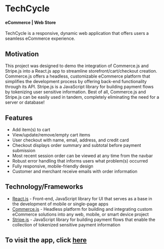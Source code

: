 # TechCycle

#### eCommerce | Web Store

TechCycle is a responsive, dynamic web application that offers users a seamless eCommerce experience.

## Motivation

This project was designed to demo the integration of Commerce.js and Stripe.js into a React.js app to streamline storefront/cart/checkout creation. Commerce.js offers a headless, customizable eCommerce platform that simplifies the development process by offering back-end functionality through its API. Stripe.js is a JavaScript library for building payment flows by tokenizing user sensitive information. Best of all, Commerce.js and Stripe.js can be easily used in tandem, completely eliminating the need for a server or database!

## Features

- Add item(s) to cart
- View/update/remove/empty cart items
- User checkout with name, email, address, and credit card
- Checkout displays order summary and subtotal before payment submission
- Most recent session order can be viewed at any time from the navbar
- Robust error handling that informs users what problem(s) occurred
- Fully responsive, mobile-friendly design
- Customer and merchant receive emails with order information

## Technology/Frameworks

- [React.js](https://reactjs.org/) - Front-end, JavaScript library for UI that serves as a base in the development of mobile or single-page apps
- [Commerce.js](https://commercejs.com/) - Headless platform for building and integrating custom eCommerce solutions into any web, mobile, or smart device project
- [Stripe.js](https://stripe.com/) - JavaScript library for building payment flows that enable the collection of tokenized sensitive payment information

## To visit the app, click [here](https://techcycle.netlify.app)
